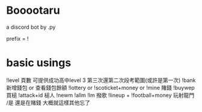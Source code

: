 # Booootaru
a discord bot by .py

prefix = !


# basic usings

!level 頁數 可提供成功高中level 3 第三次還第二次段考範圍(或許是第一次)
!bank 新增錢包 or 查看錢包餘額
!lottery or !scoticket+money or !mine  賭錢
!buywep 買槌 !attack+id 槌人
!newm !allm !lm 撥歌
!lineup + !football+money 玩射龍門 /是 還是在賭錢
大概就這樣其他忘了
